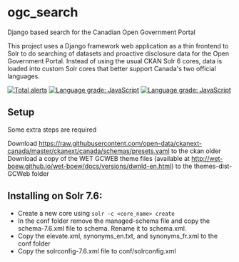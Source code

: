 # ogc_search
Django based search for the Canadian Open Government Portal 

This project uses a Django framework web application as a thin frontend to Solr to do searching of datasets and 
proactive disclosure data for the Open Government Portal. Instead of using the usual CKAN Solr 6 cores, data is 
loaded into custom Solr cores that better support Canada's two official languages.

[![Total alerts](https://img.shields.io/lgtm/alerts/g/thriuin/ogc_search.svg?logo=lgtm&logoWidth=18)](https://lgtm.com/projects/g/thriuin/ogc_search/alerts/)
[![Language grade: JavaScript](https://img.shields.io/lgtm/grade/javascript/g/thriuin/ogc_search.svg?logo=lgtm&logoWidth=18)](https://lgtm.com/projects/g/thriuin/ogc_search/context:javascript)
[![Language grade: JavaScript](https://img.shields.io/lgtm/grade/javascript/g/thriuin/ogc_search.svg?logo=lgtm&logoWidth=18)](https://lgtm.com/projects/g/thriuin/ogc_search/context:javascript)
## Setup

Some extra steps are required

Download https://raw.githubusercontent.com/open-data/ckanext-canada/master/ckanext/canada/schemas/presets.yaml
to the ckan older 
Download a copy of the WET GCWEB theme files (available at 
http://wet-boew.github.io/wet-boew/docs/versions/dwnld-en.html) to the themes-dist-GCWeb folder

## Installing on Solr 7.6:
- Create a new core using `solr -c <core_name> create`
- In the conf folder remove the managed-schema file and copy the schema-7.6.xml file to schema. Rename it to schema.xml.
- Copy the elevate.xml, synonyms_en.txt, and synonyms_fr.xml to the conf folder 
- Copy the solrconfig-7.6.xml file to conf/solrconfig.xml
